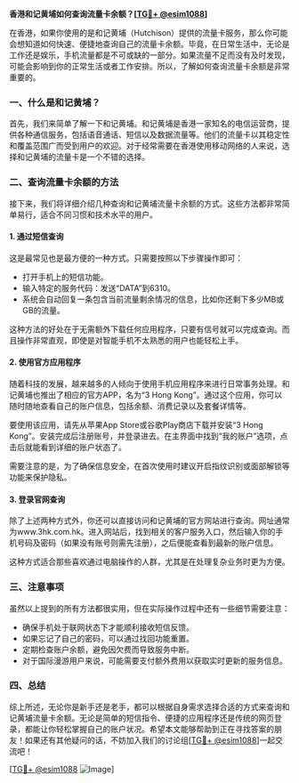 **香港和记黄埔如何查询流量卡余额？[[TG💪+ @esim1088](https://t.me/s/esim1088)]**

在香港，如果你使用的是和记黄埔（Hutchison）提供的流量卡服务，那么你可能会想知道如何快速、便捷地查询自己的流量卡余额。毕竟，在日常生活中，无论是工作还是娱乐，手机流量都是不可或缺的一部分。如果流量不足而没有及时发现，可能会影响到你的正常生活或者工作安排。所以，了解如何查询流量卡余额是非常重要的。

### 一、什么是和记黄埔？

首先，我们来简单了解一下和记黄埔。和记黄埔是香港一家知名的电信运营商，提供各种通信服务，包括语音通话、短信以及数据流量等。他们的流量卡以其稳定性和覆盖范围广而受到用户的欢迎。对于经常需要在香港使用移动网络的人来说，选择和记黄埔的流量卡是一个不错的选择。

### 二、查询流量卡余额的方法

接下来，我们将详细介绍几种查询和记黄埔流量卡余额的方式。这些方法都非常简单易行，适合不同习惯和技术水平的用户。

#### 1. 通过短信查询

这是最常见也是最方便的一种方式。只需要按照以下步骤操作即可：

- 打开手机上的短信功能。
- 输入特定的服务代码：发送“DATA”到6310。
- 系统会自动回复一条包含当前流量剩余情况的信息，比如你还剩下多少MB或GB的流量。

这种方法的好处在于无需额外下载任何应用程序，只要有信号就可以完成查询。而且操作非常直观，即使是对智能手机不太熟悉的用户也能轻松上手。

#### 2. 使用官方应用程序

随着科技的发展，越来越多的人倾向于使用手机应用程序来进行日常事务处理。和记黄埔也推出了相应的官方APP，名为“3 Hong Kong”。通过这个应用，你可以随时随地查看自己的账户信息，包括余额、消费记录以及套餐详情等。

要使用该应用，请先从苹果App Store或谷歌Play商店下载并安装“3 Hong Kong”。安装完成后注册账号，并登录进去。在主界面中找到“我的账户”选项，点击后就能看到详细的账户状态了。

需要注意的是，为了确保信息安全，在首次使用时建议开启指纹识别或面部解锁等功能来保护隐私。

#### 3. 登录官网查询

除了上述两种方式外，你还可以直接访问和记黄埔的官方网站进行查询。网址通常为www.3hk.com.hk。进入网站后，找到相关的客户服务入口，然后输入你的手机号码及密码（如果没有账号则需先注册），之后便能查看到最新的账户信息。

这种方式适合那些喜欢通过电脑操作的人群，尤其是在处理复杂业务时更为方便。

### 三、注意事项

虽然以上提到的所有方法都很实用，但在实际操作过程中还有一些细节需要注意：

- 确保手机处于联网状态下才能顺利接收短信反馈。
- 如果忘记了自己的密码，可以通过找回功能重置。
- 定期检查账户余额，避免因欠费而导致服务中断。
- 对于国际漫游用户来说，可能需要支付额外费用以获取实时更新的服务信息。

### 四、总结

综上所述，无论你是新手还是老手，都可以根据自身需求选择合适的方式来查询和记黄埔流量卡余额。无论是简单的短信指令、便捷的应用程序还是传统的网页登录，都能让你轻松掌握自己的账户状况。希望本文能够帮助到正在寻找答案的朋友！如果还有其他疑问的话，不妨加入我们的讨论组[[TG💪+ @esim1088](https://t.me/s/esim1088)]一起交流吧！

[[TG💪+ @esim1088](https://t.me/s/esim1088) ![Image](https://i.postimg.cc/4NQfJmqS/Snipaste-2025-05-13-00-14-12.png)]